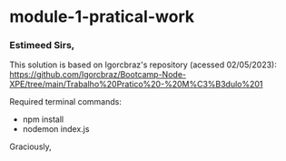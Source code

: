 # module-1-pratical-work

### Estimeed Sirs,

This solution is based on Igorcbraz's repository (acessed 02/05/2023):
https://github.com/Igorcbraz/Bootcamp-Node-XPE/tree/main/Trabalho%20Pratico%20-%20M%C3%B3dulo%201

Required terminal commands:

- npm install
- nodemon index.js

Graciously,
